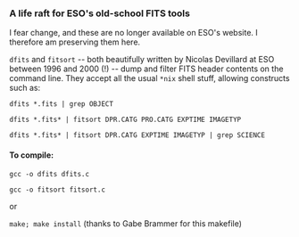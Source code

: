 ### A life raft for ESO's old-school FITS tools

I fear change, and these are no longer available on ESO's website. I therefore am preserving them here. 

`dfits` and `fitsort` -- both beautifully written by Nicolas Devillard at ESO between 1996 and 2000 (!) -- dump and filter FITS header contents on the command line. They accept all the usual `*nix` shell stuff, allowing constructs such as: 

`dfits *.fits | grep OBJECT`

`dfits *.fits* | fitsort DPR.CATG PRO.CATG EXPTIME IMAGETYP`

`dfits *.fits* | fitsort DPR.CATG EXPTIME IMAGETYP | grep SCIENCE`

#### To compile: 

`gcc -o dfits dfits.c`

`gcc -o fitsort fitsort.c`

or 

`make; make install` (thanks to Gabe Brammer for this makefile)




